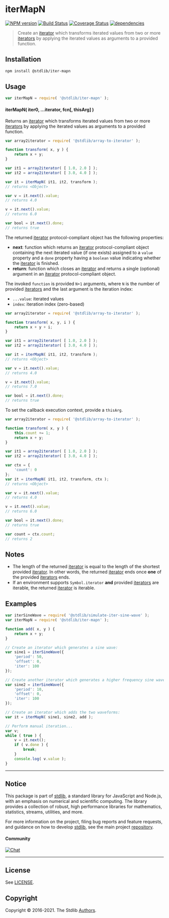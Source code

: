 <!--

@license Apache-2.0

Copyright (c) 2019 The Stdlib Authors.

Licensed under the Apache License, Version 2.0 (the "License");
you may not use this file except in compliance with the License.
You may obtain a copy of the License at

   http://www.apache.org/licenses/LICENSE-2.0

Unless required by applicable law or agreed to in writing, software
distributed under the License is distributed on an "AS IS" BASIS,
WITHOUT WARRANTIES OR CONDITIONS OF ANY KIND, either express or implied.
See the License for the specific language governing permissions and
limitations under the License.

-->

# iterMapN

[![NPM version][npm-image]][npm-url] [![Build Status][test-image]][test-url] [![Coverage Status][coverage-image]][coverage-url] [![dependencies][dependencies-image]][dependencies-url]

> Create an [iterator][mdn-iterator-protocol] which transforms iterated values from two or more [iterators][mdn-iterator-protocol] by applying the iterated values as arguments to a provided function.

<!-- Section to include introductory text. Make sure to keep an empty line after the intro `section` element and another before the `/section` close. -->

<section class="intro">

</section>

<!-- /.intro -->

<!-- Package usage documentation. -->

<section class="installation">

## Installation

```bash
npm install @stdlib/iter-mapn
```

</section>

<section class="usage">

## Usage

```javascript
var iterMapN = require( '@stdlib/iter-mapn' );
```

#### iterMapN( iter0, ...iterator, fcn\[, thisArg] )

Returns an [iterator][mdn-iterator-protocol] which transforms iterated values from two or more [iterators][mdn-iterator-protocol] by applying the iterated values as arguments to a provided function.

```javascript
var array2iterator = require( '@stdlib/array-to-iterator' );

function transform( x, y ) {
    return x + y;
}

var it1 = array2iterator( [ 1.0, 2.0 ] );
var it2 = array2iterator( [ 3.0, 4.0 ] );

var it = iterMapN( it1, it2, transform );
// returns <Object>

var v = it.next().value;
// returns 4.0

v = it.next().value;
// returns 6.0

var bool = it.next().done;
// returns true
```

The returned [iterator][mdn-iterator-protocol] protocol-compliant object has the following properties:

-   **next**: function which returns an [iterator][mdn-iterator-protocol] protocol-compliant object containing the next iterated value (if one exists) assigned to a `value` property and a `done` property having a `boolean` value indicating whether the [iterator][mdn-iterator-protocol] is finished.
-   **return**: function which closes an [iterator][mdn-iterator-protocol] and returns a single (optional) argument in an [iterator][mdn-iterator-protocol] protocol-compliant object.

The invoked `function` is provided `N+1` arguments, where `N` is the number of provided [iterators][mdn-iterator-protocol] and the last argument is the iteration index:

-   `...value`: iterated values
-   `index`: iteration index (zero-based)

```javascript
var array2iterator = require( '@stdlib/array-to-iterator' );

function transform( x, y, i ) {
    return x + y + i;
}

var it1 = array2iterator( [ 1.0, 2.0 ] );
var it2 = array2iterator( [ 3.0, 4.0 ] );

var it = iterMapN( it1, it2, transform );
// returns <Object>

var v = it.next().value;
// returns 4.0

v = it.next().value;
// returns 7.0

var bool = it.next().done;
// returns true
```

To set the callback execution context, provide a `thisArg`.

<!-- eslint-disable no-invalid-this -->

```javascript
var array2iterator = require( '@stdlib/array-to-iterator' );

function transform( x, y ) {
    this.count += 1;
    return x + y;
}

var it1 = array2iterator( [ 1.0, 2.0 ] );
var it2 = array2iterator( [ 3.0, 4.0 ] );

var ctx = {
    'count': 0
};
var it = iterMapN( it1, it2, transform, ctx );
// returns <Object>

var v = it.next().value;
// returns 4.0

v = it.next().value;
// returns 6.0

var bool = it.next().done;
// returns true

var count = ctx.count;
// returns 2
```

</section>

<!-- /.usage -->

<!-- Package usage notes. Make sure to keep an empty line after the `section` element and another before the `/section` close. -->

<section class="notes">

## Notes

-   The length of the returned [iterator][mdn-iterator-protocol] is equal to the length of the shortest provided [iterator][mdn-iterator-protocol]. In other words, the returned [iterator][mdn-iterator-protocol] ends once **one** of the provided [iterators][mdn-iterator-protocol] ends.
-   If an environment supports `Symbol.iterator` **and** provided [iterators][mdn-iterator-protocol] are iterable, the returned [iterator][mdn-iterator-protocol] is iterable.

</section>

<!-- /.notes -->

<!-- Package usage examples. -->

<section class="examples">

## Examples

<!-- eslint no-undef: "error" -->

```javascript
var iterSineWave = require( '@stdlib/simulate-iter-sine-wave' );
var iterMapN = require( '@stdlib/iter-mapn' );

function add( x, y ) {
    return x + y;
}

// Create an iterator which generates a sine wave:
var sine1 = iterSineWave({
    'period': 50,
    'offset': 0,
    'iter': 100
});

// Create another iterator which generates a higher frequency sine wave:
var sine2 = iterSineWave({
    'period': 10,
    'offset': 0,
    'iter': 100
});

// Create an iterator which adds the two waveforms:
var it = iterMapN( sine1, sine2, add );

// Perform manual iteration...
var v;
while ( true ) {
    v = it.next();
    if ( v.done ) {
        break;
    }
    console.log( v.value );
}
```

</section>

<!-- /.examples -->

<!-- Section to include cited references. If references are included, add a horizontal rule *before* the section. Make sure to keep an empty line after the `section` element and another before the `/section` close. -->

<section class="references">

</section>

<!-- /.references -->

<!-- Section for all links. Make sure to keep an empty line after the `section` element and another before the `/section` close. -->


<section class="main-repo" >

* * *

## Notice

This package is part of [stdlib][stdlib], a standard library for JavaScript and Node.js, with an emphasis on numerical and scientific computing. The library provides a collection of robust, high performance libraries for mathematics, statistics, streams, utilities, and more.

For more information on the project, filing bug reports and feature requests, and guidance on how to develop [stdlib][stdlib], see the main project [repository][stdlib].

#### Community

[![Chat][chat-image]][chat-url]

---

## License

See [LICENSE][stdlib-license].


## Copyright

Copyright &copy; 2016-2021. The Stdlib [Authors][stdlib-authors].

</section>

<!-- /.stdlib -->

<!-- Section for all links. Make sure to keep an empty line after the `section` element and another before the `/section` close. -->

<section class="links">

[npm-image]: http://img.shields.io/npm/v/@stdlib/iter-mapn.svg
[npm-url]: https://npmjs.org/package/@stdlib/iter-mapn

[test-image]: https://github.com/stdlib-js/iter-mapn/actions/workflows/test.yml/badge.svg
[test-url]: https://github.com/stdlib-js/iter-mapn/actions/workflows/test.yml

[coverage-image]: https://img.shields.io/codecov/c/github/stdlib-js/iter-mapn/main.svg
[coverage-url]: https://codecov.io/github/stdlib-js/iter-mapn?branch=main

[dependencies-image]: https://img.shields.io/david/stdlib-js/iter-mapn.svg
[dependencies-url]: https://david-dm.org/stdlib-js/iter-mapn/main

[chat-image]: https://img.shields.io/gitter/room/stdlib-js/stdlib.svg
[chat-url]: https://gitter.im/stdlib-js/stdlib/

[stdlib]: https://github.com/stdlib-js/stdlib

[stdlib-authors]: https://github.com/stdlib-js/stdlib/graphs/contributors

[stdlib-license]: https://raw.githubusercontent.com/stdlib-js/iter-mapn/main/LICENSE

[mdn-iterator-protocol]: https://developer.mozilla.org/en-US/docs/Web/JavaScript/Reference/Iteration_protocols#The_iterator_protocol

</section>

<!-- /.links -->
